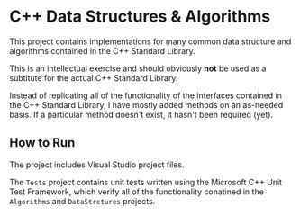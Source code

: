 # C++ Data Structures & Algorithms
This project contains implementations for many common data structure and algorithms contained in the C++ Standard Library.

This is an intellectual exercise and should obviously **not** be used as a subtitute for the actual C++ Standard Library.

Instead of replicating all of the functionality of the interfaces contained in the C++ Standard Library, I have mostly added methods on an as-needed basis. If a particular method doesn't exist, it hasn't been required (yet).

## How to Run
The project includes Visual Studio project files.

The `Tests` project contains unit tests written using the Microsoft C++ Unit Test Framework, which verify all of the functionality conatined in the `Algorithms` and `DataStrctures` projects.

